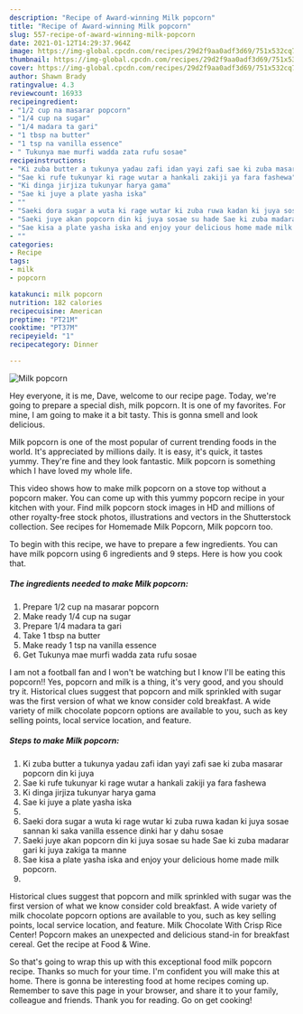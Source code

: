 ```yaml
---
description: "Recipe of Award-winning Milk popcorn"
title: "Recipe of Award-winning Milk popcorn"
slug: 557-recipe-of-award-winning-milk-popcorn
date: 2021-01-12T14:29:37.964Z
image: https://img-global.cpcdn.com/recipes/29d2f9aa0adf3d69/751x532cq70/milk-popcorn-recipe-main-photo.jpg
thumbnail: https://img-global.cpcdn.com/recipes/29d2f9aa0adf3d69/751x532cq70/milk-popcorn-recipe-main-photo.jpg
cover: https://img-global.cpcdn.com/recipes/29d2f9aa0adf3d69/751x532cq70/milk-popcorn-recipe-main-photo.jpg
author: Shawn Brady
ratingvalue: 4.3
reviewcount: 16933
recipeingredient:
- "1/2 cup na masarar popcorn"
- "1/4 cup na sugar"
- "1/4 madara ta gari"
- "1 tbsp na butter"
- "1 tsp na vanilla essence"
- " Tukunya mae murfi wadda zata rufu sosae"
recipeinstructions:
- "Ki zuba butter a tukunya yadau zafi idan yayi zafi sae ki zuba masarar popcorn din ki juya"
- "Sae ki rufe tukunyar ki rage wutar a hankali zakiji ya fara fashewa"
- "Ki dinga jirjiza tukunyar harya gama"
- "Sae ki juye a plate yasha iska"
- ""
- "Saeki dora sugar a wuta ki rage wutar ki zuba ruwa kadan ki juya sosae sannan ki saka vanilla essence dinki har y dahu sosae"
- "Saeki juye akan popcorn din ki juya sosae su hade Sae ki zuba madarar gari ki juya zakiga ta manne"
- "Sae kisa a plate yasha iska and enjoy your delicious home made milk popcorn."
- ""
categories:
- Recipe
tags:
- milk
- popcorn

katakunci: milk popcorn 
nutrition: 182 calories
recipecuisine: American
preptime: "PT21M"
cooktime: "PT37M"
recipeyield: "1"
recipecategory: Dinner

---
```



![Milk popcorn](https://img-global.cpcdn.com/recipes/29d2f9aa0adf3d69/751x532cq70/milk-popcorn-recipe-main-photo.jpg)

Hey everyone, it is me, Dave, welcome to our recipe page. Today, we're going to prepare a special dish, milk popcorn. It is one of my favorites. For mine, I am going to make it a bit tasty. This is gonna smell and look delicious.

Milk popcorn is one of the most popular of current trending foods in the world. It's appreciated by millions daily. It is easy, it's quick, it tastes yummy. They're fine and they look fantastic. Milk popcorn is something which I have loved my whole life.

This video shows how to make milk popcorn on a stove top without a popcorn maker. You can come up with this yummy popcorn recipe in your kitchen with your. Find milk popcorn stock images in HD and millions of other royalty-free stock photos, illustrations and vectors in the Shutterstock collection. See recipes for Homemade Milk Popcorn, Milk popcorn too.


To begin with this recipe, we have to prepare a few ingredients. You can have milk popcorn using 6 ingredients and 9 steps. Here is how you cook that.

<!--inarticleads1-->

##### The ingredients needed to make Milk popcorn:

1. Prepare 1/2 cup na masarar popcorn
1. Make ready 1/4 cup na sugar
1. Prepare 1/4 madara ta gari
1. Take 1 tbsp na butter
1. Make ready 1 tsp na vanilla essence
1. Get  Tukunya mae murfi wadda zata rufu sosae


I am not a football fan and I won&#39;t be watching but I know I&#39;ll be eating this popcorn!! Yes, popcorn and milk is a thing, it&#39;s very good, and you should try it. Historical clues suggest that popcorn and milk sprinkled with sugar was the first version of what we know consider cold breakfast. A wide variety of milk chocolate popcorn options are available to you, such as key selling points, local service location, and feature. 

<!--inarticleads2-->

##### Steps to make Milk popcorn:

1. Ki zuba butter a tukunya yadau zafi idan yayi zafi sae ki zuba masarar popcorn din ki juya
1. Sae ki rufe tukunyar ki rage wutar a hankali zakiji ya fara fashewa
1. Ki dinga jirjiza tukunyar harya gama
1. Sae ki juye a plate yasha iska
1. 
1. Saeki dora sugar a wuta ki rage wutar ki zuba ruwa kadan ki juya sosae sannan ki saka vanilla essence dinki har y dahu sosae
1. Saeki juye akan popcorn din ki juya sosae su hade Sae ki zuba madarar gari ki juya zakiga ta manne
1. Sae kisa a plate yasha iska and enjoy your delicious home made milk popcorn.
1. 


Historical clues suggest that popcorn and milk sprinkled with sugar was the first version of what we know consider cold breakfast. A wide variety of milk chocolate popcorn options are available to you, such as key selling points, local service location, and feature. Milk Chocolate With Crisp Rice Center! Popcorn makes an unexpected and delicious stand-in for breakfast cereal. Get the recipe at Food &amp; Wine. 

So that's going to wrap this up with this exceptional food milk popcorn recipe. Thanks so much for your time. I'm confident you will make this at home. There is gonna be interesting food at home recipes coming up. Remember to save this page in your browser, and share it to your family, colleague and friends. Thank you for reading. Go on get cooking!
